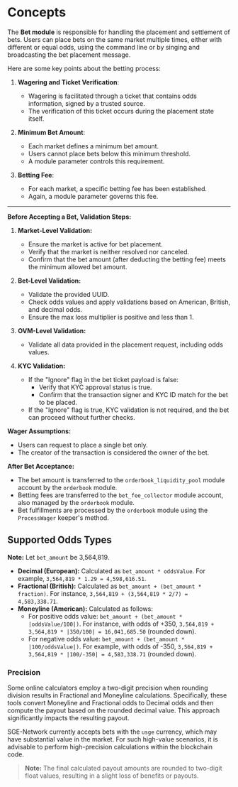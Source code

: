 # **Concepts**

The **Bet module** is responsible for handling the placement and settlement of bets. Users can place bets on the same market multiple times, either with different or equal odds, using the command line or by singing and broadcasting the bet placement message.

Here are some key points about the betting process:

1. **Wagering and Ticket Verification**:
   - Wagering is facilitated through a ticket that contains odds information, signed by a trusted source.
   - The verification of this ticket occurs during the placement state itself.

2. **Minimum Bet Amount**:
   - Each market defines a minimum bet amount.
   - Users cannot place bets below this minimum threshold.
   - A module parameter controls this requirement.

3. **Betting Fee**:
   - For each market, a specific betting fee has been established.
   - Again, a module parameter governs this fee.

---

**Before Accepting a Bet, Validation Steps:**

1. **Market-Level Validation:**
   - Ensure the market is active for bet placement.
   - Verify that the market is neither resolved nor canceled.
   - Confirm that the bet amount (after deducting the betting fee) meets the minimum allowed bet amount.

2. **Bet-Level Validation:**
   - Validate the provided UUID.
   - Check odds values and apply validations based on American, British, and decimal odds.
   - Ensure the max loss multiplier is positive and less than 1.

3. **OVM-Level Validation:**
   - Validate all data provided in the placement request, including odds values.

4. **KYC Validation:**
   - If the "Ignore" flag in the bet ticket payload is false:
     - Verify that KYC approval status is true.
     - Confirm that the transaction signer and KYC ID match for the bet to be placed.
   - If the "Ignore" flag is true, KYC validation is not required, and the bet can proceed without further checks.

**Wager Assumptions:**

- Users can request to place a single bet only.
- The creator of the transaction is considered the owner of the bet.

**After Bet Acceptance:**

- The bet amount is transferred to the `orderbook_liquidity_pool` module account by the `orderbook` module.
- Betting fees are transferred to the `bet_fee_collector` module account, also managed by the `orderbook` module.
- Bet fulfillments are processed by the `orderbook` module using the `ProcessWager` keeper's method.

## Supported Odds Types

**Note:** Let `bet_amount` be 3,564,819.

- **Decimal (European):** Calculated as `bet_amount * oddsValue`. For example, `3,564,819 * 1.29 = 4,598,616.51`.
- **Fractional (British):** Calculated as `bet_amount + (bet_amount * fraction)`. For instance, `3,564,819 + (3,564,819 * 2/7) = 4,583,338.71`.
- **Moneyline (American):** Calculated as follows:
  - For positive odds value: `bet_amount + (bet_amount * |oddsValue/100|)`. For instance, with odds of +350, `3,564,819 + 3,564,819 * |350/100| = 16,041,685.50` (rounded down).
  - For negative odds value: `bet_amount + (bet_amount * |100/oddsValue|)`. For example, with odds of -350, `3,564,819 + 3,564,819 * |100/-350| = 4,583,338.71` (rounded down).

### Precision

Some online calculators employ a two-digit precision when rounding division results in Fractional and Moneyline calculations. Specifically, these tools convert Moneyline and Fractional odds to Decimal odds and then compute the payout based on the rounded decimal value. This approach significantly impacts the resulting payout.

SGE-Network currently accepts bets with the `usge` currency, which may have substantial value in the market. For such high-value scenarios, it is advisable to perform high-precision calculations within the blockchain code.

> **Note:** The final calculated payout amounts are rounded to two-digit float values, resulting in a slight loss of benefits or payouts.
